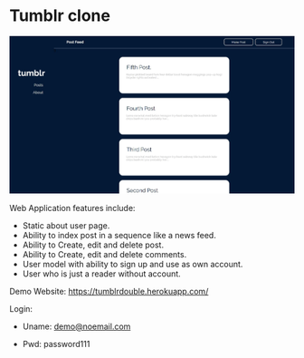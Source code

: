 # Tumblr clone

![](app/assets/images/tumblr.JPG)

Web Application features include:  

* Static about user page.
* Ability to index post in a sequence like a news feed.
* Ability to Create, edit and delete post.
* Ability to Create, edit and delete comments.
* User model with ability to sign up and use as own account.
* User who is just a reader without account.

Demo Website: https://tumblrdouble.herokuapp.com/

Login: 

* Uname: demo@noemail.com

* Pwd: password111


